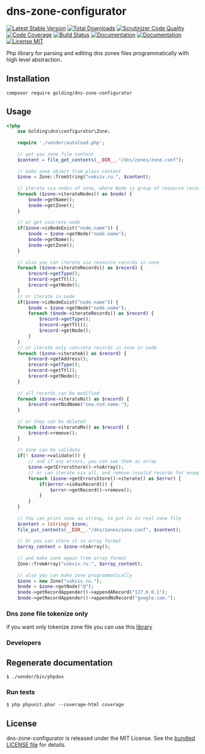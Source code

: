 # dns-zone-configurator

[![Latest Stable Version](https://poser.pugx.org/golding/dns-zone-configurator/version)](https://packagist.org/packages/golding/dns-zone-configurator) 
[![Total Downloads](https://poser.pugx.org/golding/dns-zone-configurator/downloads)](https://packagist.org/packages/golding/dns-zone-configurator)
[![Scrutinizer Code Quality](https://scrutinizer-ci.com/g/LTD-Beget/dns-zone-configurator/badges/quality-score.png?b=master)](https://scrutinizer-ci.com/g/LTD-Beget/dns-zone-configurator/?branch=master)
[![Code Coverage](https://scrutinizer-ci.com/g/LTD-Beget/dns-zone-configurator/badges/coverage.png?b=master)](https://scrutinizer-ci.com/g/LTD-Beget/dns-zone-configurator/?branch=master)
[![Build Status](https://scrutinizer-ci.com/g/LTD-Beget/dns-zone-configurator/badges/build.png?b=master)](https://scrutinizer-ci.com/g/LTD-Beget/dns-zone-configurator/build-status/master)
[![Documentation](https://img.shields.io/badge/code-documented-brightgreen.svg)](http://golding.github.io/dns-zone-configurator/documentation/html/index.html)
[![Documentation](https://img.shields.io/badge/code-coverage-brightgreen.svg)](http://golding.github.io/dns-zone-configurator/coverage/)
[![License MIT](http://img.shields.io/badge/license-MIT-blue.svg?style=flat)](https://github.com/LTD-Beget/dns-zone-configurator/blob/master/LICENSE)


Php library for parsing and editing dns zones files programmatically with high level abstraction.

## Installation

```shell
composer require golding/dns-zone-configurator
```

## Usage

```php
<?php
    use Golding\dns\configurator\Zone;
    
    require './vendor/autoload.php';
    
    // get you zone file content
    $content = file_get_contents(__DIR__."/dns/zones/zone.conf");
    
    // make zone object from plain content
    $zone = Zone::fromString("voksiv.ru.", $content);
    
    // iterate via nodes of zone, where Node is group of resource records with same name
    foreach ($zone->iterateNodes() as $node) {
        $node->getName();
        $node->getZone();
    }
    
    // or get concrete node
    if($zone->isNodeExist("node.name")) {
        $node = $zone->getNode("node.name");
        $node->getName();
        $node->getZone();
    }
    
    // also you can iterate via resource records in zone
    foreach ($zone->iterateRecords() as $record) {
        $record->getType();
        $record->getTtl();
        $record->getNode();
    }
    // or iterate in node
    if($zone->isNodeExist("node.name")) {
        $node = $zone->getNode("node.name");
        foreach ($node->iterateRecords() as $record) {
            $record->getType();
            $record->getTtl();
            $record->getNode();
        }
    }
    // or iterate only concrete records in zone or node
    foreach ($zone->iterateA() as $record) {
        $record->getAddress();
        $record->getType();
        $record->getTtl();
        $record->getNode();
    }
    
    // all records can be modified
    foreach ($zone->iterateNs() as $record) {
        $record->setNsdName("new.nsd.name.");
    }
    
    // or they can be deleted
    foreach ($zone->iterateMx() as $record) {
        $record->remove();
    }
    
    // zone can be validate
    if(! $zone->validate()) {
        // and if any errors, you can see them as array
        $zone->getErrorsStore()->toArray();
        // or can iterate via all, and remove invalid records for example
        foreach ($zone->getErrorsStore()->iterate() as $error) {
            if($error->isHasRecord()) {
                $error->getRecord()->remove();
            }
        }
    }
    
    // You can print zone as string, to put in in real zone file
    $content = (string) $zone;
    file_put_contents(__DIR__."/dns/zones/zone.conf", $content);
    
    // Or you can store it in array format
    $array_content = $zone->toArray();
    
    // and make zone again from array format
    Zone::fromArray("voksiv.ru.", $array_content);
    
    // also you can make zone programmatically
    $zone = new Zone("voksiv.ru.");
    $node = $zone->getNode("@");
    $node->getRecordAppender()->appendARecord("127.0.0.1");
    $node->getRecordAppender()->appendNsRecord("google.com.");
```

### Dns zone file tokenize only
if you want only tokenize zone file you can use this [library](https://github.com/LTD-Beget/dns-zone-parser) 


### Developers

## Regenerate documentation
```shell
$ ./vendor/bin/phpdox
```

### Run tests

```shell
$ php phpunit.phar --coverage-html coverage
```

## License

dns-zone-configurator is released under the MIT License.
See the [bundled LICENSE file](LICENSE) for details.
